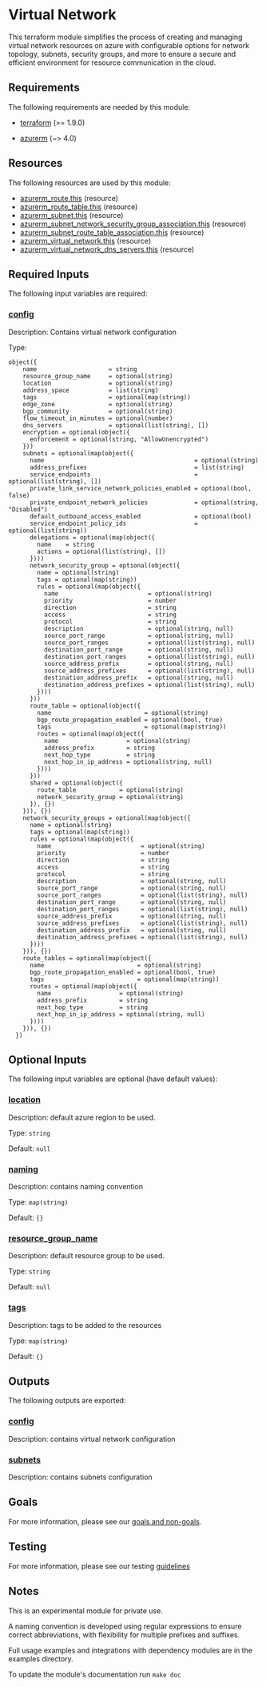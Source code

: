 # Virtual Network

This terraform module simplifies the process of creating and managing virtual network resources on azure with configurable options for network topology, subnets, security groups, and more to ensure a secure and efficient environment for resource communication in the cloud.

<!-- BEGIN_TF_DOCS -->
## Requirements

The following requirements are needed by this module:

- <a name="requirement_terraform"></a> [terraform](#requirement\_terraform) (>= 1.9.0)

- <a name="requirement_azurerm"></a> [azurerm](#requirement\_azurerm) (~> 4.0)

## Resources

The following resources are used by this module:

- [azurerm_route.this](https://registry.terraform.io/providers/hashicorp/azurerm/latest/docs/resources/route) (resource)
- [azurerm_route_table.this](https://registry.terraform.io/providers/hashicorp/azurerm/latest/docs/resources/route_table) (resource)
- [azurerm_subnet.this](https://registry.terraform.io/providers/hashicorp/azurerm/latest/docs/resources/subnet) (resource)
- [azurerm_subnet_network_security_group_association.this](https://registry.terraform.io/providers/hashicorp/azurerm/latest/docs/resources/subnet_network_security_group_association) (resource)
- [azurerm_subnet_route_table_association.this](https://registry.terraform.io/providers/hashicorp/azurerm/latest/docs/resources/subnet_route_table_association) (resource)
- [azurerm_virtual_network.this](https://registry.terraform.io/providers/hashicorp/azurerm/latest/docs/resources/virtual_network) (resource)
- [azurerm_virtual_network_dns_servers.this](https://registry.terraform.io/providers/hashicorp/azurerm/latest/docs/resources/virtual_network_dns_servers) (resource)

## Required Inputs

The following input variables are required:

### <a name="input_config"></a> [config](#input\_config)

Description: Contains virtual network configuration

Type:

```hcl
object({
    name                    = string
    resource_group_name     = optional(string)
    location                = optional(string)
    address_space           = list(string)
    tags                    = optional(map(string))
    edge_zone               = optional(string)
    bgp_community           = optional(string)
    flow_timeout_in_minutes = optional(number)
    dns_servers             = optional(list(string), [])
    encryption = optional(object({
      enforcement = optional(string, "AllowUnencrypted")
    }))
    subnets = optional(map(object({
      name                                          = optional(string)
      address_prefixes                              = list(string)
      service_endpoints                             = optional(list(string), [])
      private_link_service_network_policies_enabled = optional(bool, false)
      private_endpoint_network_policies             = optional(string, "Disabled")
      default_outbound_access_enabled               = optional(bool)
      service_endpoint_policy_ids                   = optional(list(string))
      delegations = optional(map(object({
        name    = string
        actions = optional(list(string), [])
      })))
      network_security_group = optional(object({
        name = optional(string)
        tags = optional(map(string))
        rules = optional(map(object({
          name                         = optional(string)
          priority                     = number
          direction                    = string
          access                       = string
          protocol                     = string
          description                  = optional(string, null)
          source_port_range            = optional(string, null)
          source_port_ranges           = optional(list(string), null)
          destination_port_range       = optional(string, null)
          destination_port_ranges      = optional(list(string), null)
          source_address_prefix        = optional(string, null)
          source_address_prefixes      = optional(list(string), null)
          destination_address_prefix   = optional(string, null)
          destination_address_prefixes = optional(list(string), null)
        })))
      }))
      route_table = optional(object({
        name                          = optional(string)
        bgp_route_propagation_enabled = optional(bool, true)
        tags                          = optional(map(string))
        routes = optional(map(object({
          name                   = optional(string)
          address_prefix         = string
          next_hop_type          = string
          next_hop_in_ip_address = optional(string, null)
        })))
      }))
      shared = optional(object({
        route_table            = optional(string)
        network_security_group = optional(string)
      }), {})
    })), {})
    network_security_groups = optional(map(object({
      name = optional(string)
      tags = optional(map(string))
      rules = optional(map(object({
        name                         = optional(string)
        priority                     = number
        direction                    = string
        access                       = string
        protocol                     = string
        description                  = optional(string, null)
        source_port_range            = optional(string, null)
        source_port_ranges           = optional(list(string), null)
        destination_port_range       = optional(string, null)
        destination_port_ranges      = optional(list(string), null)
        source_address_prefix        = optional(string, null)
        source_address_prefixes      = optional(list(string), null)
        destination_address_prefix   = optional(string, null)
        destination_address_prefixes = optional(list(string), null)
      })))
    })), {})
    route_tables = optional(map(object({
      name                          = optional(string)
      bgp_route_propagation_enabled = optional(bool, true)
      tags                          = optional(map(string))
      routes = optional(map(object({
        name                   = optional(string)
        address_prefix         = string
        next_hop_type          = string
        next_hop_in_ip_address = optional(string, null)
      })))
    })), {})
  })
```

## Optional Inputs

The following input variables are optional (have default values):

### <a name="input_location"></a> [location](#input\_location)

Description: default azure region to be used.

Type: `string`

Default: `null`

### <a name="input_naming"></a> [naming](#input\_naming)

Description: contains naming convention

Type: `map(string)`

Default: `{}`

### <a name="input_resource_group_name"></a> [resource\_group\_name](#input\_resource\_group\_name)

Description: default resource group to be used.

Type: `string`

Default: `null`

### <a name="input_tags"></a> [tags](#input\_tags)

Description: tags to be added to the resources

Type: `map(string)`

Default: `{}`

## Outputs

The following outputs are exported:

### <a name="output_config"></a> [config](#output\_config)

Description: contains virtual network configuration

### <a name="output_subnets"></a> [subnets](#output\_subnets)

Description: contains subnets configuration
<!-- END_TF_DOCS -->

## Goals

For more information, please see our [goals and non-goals](./GOALS.md).

## Testing

For more information, please see our testing [guidelines](./TESTING.md)

## Notes

This is an experimental module for private use.

A naming convention is developed using regular expressions to ensure correct abbreviations, with flexibility for multiple prefixes and suffixes.

Full usage examples and integrations with dependency modules are in the examples directory.

To update the module's documentation run `make doc`
